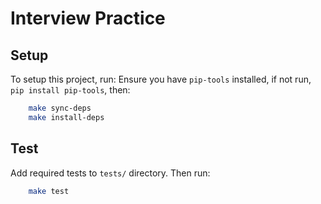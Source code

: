 # Interview Practice


## Setup
To setup this project, run:
Ensure you have `pip-tools` installed, if not run, `pip install pip-tools`, then:

```bash
    make sync-deps
    make install-deps
```

## Test
Add required tests to `tests/` directory. Then run:

```bash
    make test
```
